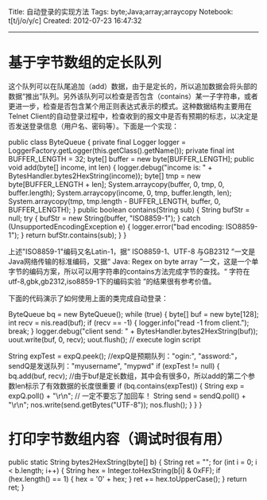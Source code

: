 Title: 自动登录的实现方法
Tags: byte;Java;array;arraycopy
Notebook: t[t/j/o/y/c]
Created: 2012-07-23 16:47:32

------

# 基于字节数组的定长队列

 
这个队列可以在队尾追加（add）数据，由于是定长的，所以追加数据会将头部的数据“推出”队列。另外该队列可以检查是否包含（contains）某一子字符串，或者更进一步，检查是否包含某个用正则表达式表示的模式。这种数据结构主要用在Telnet Client的自动登录过程中，检查收到的报文中是否有预期的标志，以决定是否发送登录信息（用户名、密码等）。下面是一个实现：

 public class ByteQueue { 
  private final Logger logger = LoggerFactory.getLogger(this.getClass().getName()); 
  private final int BUFFER_LENGTH = 32; 
  byte[] buffer = new byte[BUFFER_LENGTH]; 
  public void add(byte[] income, int len) { 
   logger.debug("income is: " + BytesHandler.bytes2HexString(income)); 
   byte[] tmp = new byte[BUFFER_LENGTH + len]; 
   System.arraycopy(buffer, 0, tmp, 0, buffer.length); 
   System.arraycopy(income, 0, tmp, buffer.length, len); 
   System.arraycopy(tmp, tmp.length - BUFFER_LENGTH, buffer, 0, 
     BUFFER_LENGTH); 
  } 
  public boolean contains(String sub) { 
   String bufStr = null; 
   try { 
    bufStr = new String(buffer, "ISO8859-1"); 
   } catch (UnsupportedEncodingException e) { 
    logger.error("bad encoding: ISO8859-1"); 
   } 
   return bufStr.contains(sub); 
  } 
 } 

 

上述"ISO8859-1"编码又名Latin-1，据“ ISO8859-1、UTF-8 与GB2312 ”一文是Java网络传输的标准编码，又据“ Java: Regex on byte array ”一文，这是一个单字节的编码方案，所以可以用字符串的contains方法完成字节的查找。“ 字符在utf-8,gbk,gb2312,iso8859-1下的编码实验 ”的结果很有参考价值。

 

下面的代码演示了如何使用上面的类完成自动登录：

 ByteQueue bq = new ByteQueue(); 
 while (true) { 
  byte[] buf = new byte[128]; 
  int recv = nis.read(buf); 
  if (recv == -1) { 
   logger.info("read -1 from client."); 
   break; 
  } 
  logger.debug("client send: " 
    + BytesHandler.bytes2HexString(buf)); 
  uout.write(buf, 0, recv); 
  uout.flush(); 
  // execute login script

  String expTest = expQ.peek(); //expQ是预期队列："ogin:", "assword:"，sendQ是发送队列："myusername", "mypwd" 
  if (expTest != null) { 
   bq.add(buf, recv); //由于buf是定长数组，其中会有很多0，所以add的第二个参数len标示了有效数据的长度很重要 
   if (bq.contains(expTest)) { 
    String exp = expQ.poll() + "\r\n"; // 一定不要忘了加回车！ 
    String send = sendQ.poll() + "\r\n"; 
    nos.write(send.getBytes("UTF-8")); 
    nos.flush(); 
   } 
  } 
 }

 

# 打印字节数组内容（调试时很有用）

 
 public static String bytes2HexString(byte[] b) { 
  String ret = ""; 
  for (int i = 0; i < b.length; i++) { 
   String hex = Integer.toHexString(b[i] & 0xFF); 
   if (hex.length() == 1) { 
    hex = '0' + hex; 
   } 
   ret += hex.toUpperCase(); 
  } 
  return ret; 
 }